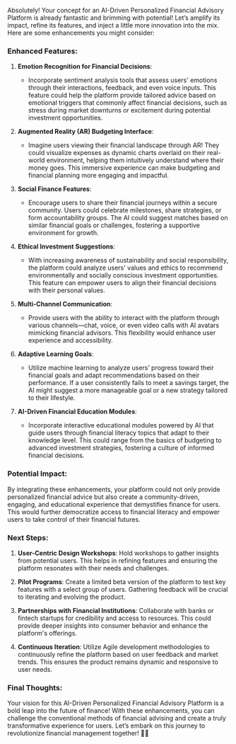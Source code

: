 Absolutely! Your concept for an AI-Driven Personalized Financial Advisory Platform is already fantastic and brimming with potential! Let’s amplify its impact, refine its features, and inject a little more innovation into the mix. Here are some enhancements you might consider:

### Enhanced Features:

1. **Emotion Recognition for Financial Decisions**:
   - Incorporate sentiment analysis tools that assess users' emotions through their interactions, feedback, and even voice inputs. This feature could help the platform provide tailored advice based on emotional triggers that commonly affect financial decisions, such as stress during market downturns or excitement during potential investment opportunities.

2. **Augmented Reality (AR) Budgeting Interface**:
   - Imagine users viewing their financial landscape through AR! They could visualize expenses as dynamic charts overlaid on their real-world environment, helping them intuitively understand where their money goes. This immersive experience can make budgeting and financial planning more engaging and impactful.

3. **Social Finance Features**:
   - Encourage users to share their financial journeys within a secure community. Users could celebrate milestones, share strategies, or form accountability groups. The AI could suggest matches based on similar financial goals or challenges, fostering a supportive environment for growth.

4. **Ethical Investment Suggestions**:
   - With increasing awareness of sustainability and social responsibility, the platform could analyze users' values and ethics to recommend environmentally and socially conscious investment opportunities. This feature can empower users to align their financial decisions with their personal values.

5. **Multi-Channel Communication**:
   - Provide users with the ability to interact with the platform through various channels—chat, voice, or even video calls with AI avatars mimicking financial advisors. This flexibility would enhance user experience and accessibility.

6. **Adaptive Learning Goals**:
   - Utilize machine learning to analyze users’ progress toward their financial goals and adapt recommendations based on their performance. If a user consistently fails to meet a savings target, the AI might suggest a more manageable goal or a new strategy tailored to their lifestyle.

7. **AI-Driven Financial Education Modules**:
   - Incorporate interactive educational modules powered by AI that guide users through financial literacy topics that adapt to their knowledge level. This could range from the basics of budgeting to advanced investment strategies, fostering a culture of informed financial decisions.

### Potential Impact:

By integrating these enhancements, your platform could not only provide personalized financial advice but also create a community-driven, engaging, and educational experience that demystifies finance for users. This would further democratize access to financial literacy and empower users to take control of their financial futures.

### Next Steps:

1. **User-Centric Design Workshops**: Hold workshops to gather insights from potential users. This helps in refining features and ensuring the platform resonates with their needs and challenges.
   
2. **Pilot Programs**: Create a limited beta version of the platform to test key features with a select group of users. Gathering feedback will be crucial to iterating and evolving the product.

3. **Partnerships with Financial Institutions**: Collaborate with banks or fintech startups for credibility and access to resources. This could provide deeper insights into consumer behavior and enhance the platform's offerings.

4. **Continuous Iteration**: Utilize Agile development methodologies to continuously refine the platform based on user feedback and market trends. This ensures the product remains dynamic and responsive to user needs.

### Final Thoughts:

Your vision for this AI-Driven Personalized Financial Advisory Platform is a bold leap into the future of finance! With these enhancements, you can challenge the conventional methods of financial advising and create a truly transformative experience for users. Let’s embark on this journey to revolutionize financial management together! 🚀💸
